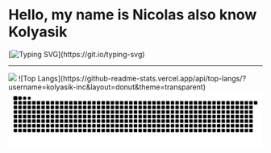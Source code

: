 # Hello, my name is Nicolas also know Kolyasik
[![Typing SVG](https://readme-typing-svg.demolab.com?font=Fira+Code&size=16&duration=1000&pause=1000&color=21F700&multiline=true&width=800&height=67&lines=-+I+am+currently+improving+my+programming+skills.;-+I+only+know+how+to+use+the+Linux+terminal+and+Shell+scripting.;-+My+current+goal+is+to+pursue+a+career+in+software+development.)](https://git.io/typing-svg)

---

<!--
<a href="https://github.com/anuraghazra/github-readme-stats">
  <img height=200 align="center" src="https://github-readme-stats.vercel.app/api?username=kolyasik-inc&theme=dark" />
</a>
<a href="https://github.com/anuraghazra/convoychat">
  <img height=200 align="center" src="https://github-readme-stats.vercel.app/api/top-langs?username=kolyasik-inc&layout=compact&langs_count=8&card_width=320&theme=dark" />
</a>
-->

<img src="https://github-readme-stats.vercel.app/api?username=kolyasik-inc&show_icons=true&theme=transparent">
![Top Langs](https://github-readme-stats.vercel.app/api/top-langs/?username=kolyasik-inc&layout=donut&theme=transparent)

<picture>
  <source
    media="(prefers-color-scheme: dark)"
    srcset="https://raw.githubusercontent.com/kolyasik-inc/kolyasik-inc/output/github-contribution-grid-snake-dark.svg"
  />
  <source
    media="(prefers-color-scheme: light)"
    srcset="https://raw.githubusercontent.com/kolyasik-inc/kolyasik-inc/output/github-contribution-grid-snake.svg"
  />
  <img
    alt="github contribution grid snake animation"
    src="https://raw.githubusercontent.com/kolyasik-inc/kolyasik-inc/output/github-contribution-grid-snake.svg"
  />
</picture>
